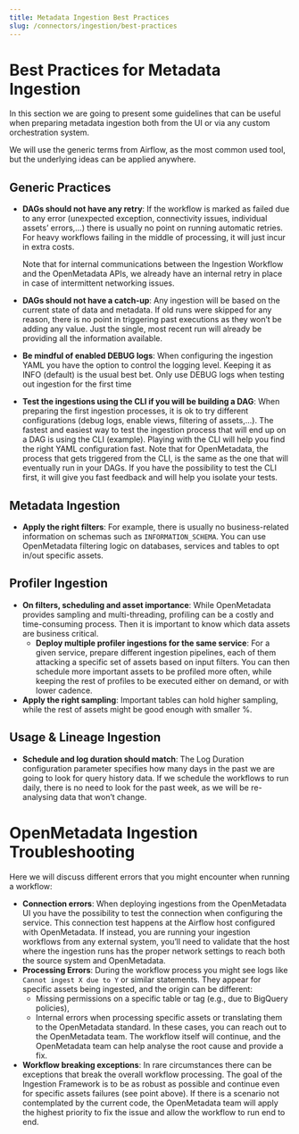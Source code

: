 ```yaml
---
title: Metadata Ingestion Best Practices
slug: /connectors/ingestion/best-practices
---
```


# Best Practices for Metadata Ingestion

In this section we are going to present some guidelines that can be useful when preparing metadata ingestion both
from the UI or via any custom orchestration system.

<Note>

We will use the generic terms from Airflow, as the most common used tool, but the underlying ideas can be applied anywhere.

</Note>

## Generic Practices

- **DAGs should not have any retry**: If the workflow is marked as failed due to any error (unexpected exception,
    connectivity issues, individual assets’ errors,...) there is usually no point on running automatic retries. For 
    heavy workflows failing in the middle of processing, it will just incur in extra costs. 
    
    Note that for internal communications between the Ingestion Workflow and the OpenMetadata APIs, we already have an 
    internal retry in place in case of intermittent networking issues.
- **DAGs should not have a catch-up**: Any ingestion will be based on the current state of data and metadata. If old 
    runs were skipped for any reason, there is no point in triggering past executions as they won’t be adding any value.
    Just the single, most recent run will already be providing all the information available.
- **Be mindful of enabled DEBUG logs**: When configuring the ingestion YAML you have the option to control the logging 
    level. Keeping it as INFO (default) is the usual best bet. Only use DEBUG logs when testing out ingestion for the first time
- **Test the ingestions using the CLI if you will be building a DAG**: When preparing the first ingestion processes, 
    it is ok to try different configurations (debug logs, enable views, filtering of assets,...). The fastest and 
    easiest way to test the ingestion process that will end up on a DAG is using the CLI (example). Playing with the 
    CLI will help you find the right YAML configuration fast. Note that for OpenMetadata, the process that gets
    triggered from the CLI, is the same as the one that will eventually run in your DAGs. If you have the possibility to 
    test the CLI first, it will give you fast feedback and will help you isolate your tests.

## Metadata Ingestion
- **Apply the right filters**: For example, there is usually no business-related information on schemas such as 
    `INFORMATION_SCHEMA`. You can use OpenMetadata filtering logic on databases, services and tables to opt in/out specific assets.

## Profiler Ingestion
- **On filters, scheduling and asset importance**: While OpenMetadata provides sampling and multi-threading, profiling
   can be a costly and time-consuming process. Then it is important to know which data assets are business critical.
  - **Deploy multiple profiler ingestions for the same service**: For a given service, prepare different ingestion
      pipelines, each of them attacking a specific set of assets based on input filters. You can then schedule more 
      important assets to be profiled more often, while keeping the rest of profiles to be executed either on demand, or with lower cadence.
- **Apply the right sampling**: Important tables can hold higher sampling, while the rest of assets might be good enough with smaller %.

## Usage & Lineage Ingestion
- **Schedule and log duration should match**: The Log Duration configuration parameter specifies how many days in the 
    past we are going to look for query history data. If we schedule the workflows to run daily, there is no need to
    look for the past week, as we will be re-analysing data that won’t change.


# OpenMetadata Ingestion Troubleshooting

Here we will discuss different errors that you might encounter when running a workflow:

- **Connection errors**: When deploying ingestions from the OpenMetadata UI you have the possibility to test the 
    connection when configuring the service. This connection test happens at the Airflow host configured with OpenMetadata.
    If instead, you are running your ingestion workflows from any external system, you’ll need to validate that the host
    where the ingestion runs has the proper network settings to reach both the source system and OpenMetadata.
- **Processing Errors**: During the workflow process you might see logs like `Cannot ingest X due to Y` or similar statements.
    They appear for specific assets being ingested, and the origin can be different:
  - Missing permissions on a specific table or tag (e.g., due to BigQuery policies),
  - Internal errors when processing specific assets or translating them to the OpenMetadata standard. 
  In these cases, you can reach out to the OpenMetadata team. The workflow itself will continue, and the OpenMetadata
  team can help analyse the root cause and provide a fix.
- **Workflow breaking exceptions**: In rare circumstances there can be exceptions that break the overall workflow processing.
    The goal of the Ingestion Framework is to be as robust as possible and continue even for specific assets failures 
    (see point above). If there is a scenario not contemplated by the current code, the OpenMetadata team will apply the 
    highest priority to fix the issue and allow the workflow to run end to end.
